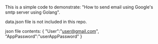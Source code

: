 This is a simple code to demonstrate: "How to send email using Google's smtp server using Golang".


data.json file is not included in this repo.

json file contents:
{
    "User":"user@gmail.com",
    "AppPassword":"userAppPassword"
}
